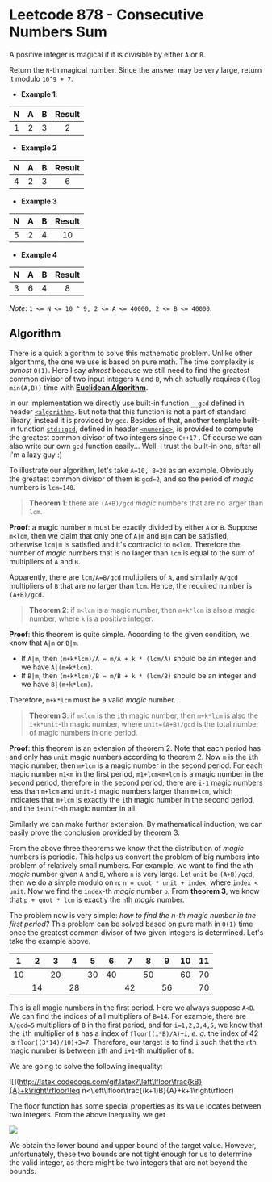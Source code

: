 # Leetcode 878 - Consecutive Numbers Sum
A positive integer is magical if it is divisible by either `A` or `B`.

Return the `N`-th magical number.  Since the answer may be very large, return it modulo `10^9 + 7`.

- **Example 1**:

| **N** | **A** | **B** | **Result** |
| :---: | :---: | :---: | :--------: |
|   1   |   2   |   3   |     2      |

- **Example 2**

| **N** | **A** | **B** | **Result** |
| :---: | :---: | :---: | :--------: |
|   4   |   2   |   3   |     6      |

- **Example 3**

| **N** | **A** | **B** | **Result** |
| :---: | :---: | :---: | :--------: |
|   5   |   2   |   4   |     10     |

- **Example 4**

| **N** | **A** | **B** | **Result** |
| :---: | :---: | :---: | :--------: |
|   3   |   6   |   4   |     8      |

*Note*: `1 <= N <= 10 ^ 9, 2 <= A <= 40000, 2 <= B <= 40000`.

## Algorithm

There is a quick algorithm to solve this mathematic problem. Unlike other algorithms, the one we use is based on pure math. The time complexity is *almost* `O(1)`. Here I say *almost* because we still need to find the greatest common divisor of two input integers `A` and `B`, which actually requires `O(log min(A,B))` time with [**Euclidean Algorithm**](https://mathworld.wolfram.com/EuclideanAlgorithm.html).

In our implementation we directly use built-in function `__gcd` defined in header [`<algorithm>`](https://en.cppreference.com/w/cpp/header/algorithm). But note that this function is not a part of standard library, instead it is provided by `gcc`. Besides of that, another template built-in function [`std::gcd`](https://en.cppreference.com/w/cpp/numeric/gcd), defined in header [`<numeric>`](https://en.cppreference.com/w/cpp/header/numeric), is provided to compute the greatest common divisor of two integers since `C++17` . Of course we can also write our own `gcd` function easily... Well, I trust the built-in one, after all I'm a lazy guy :)

To illustrate our algorithm, let's take `A=10, B=28` as an example. Obviously the greatest common divisor of them is `gcd=2`, and so the period of *magic* numbers is `lcm=140`.

> **Theorem 1**: there are `(A+B)/gcd` *magic* numbers that are no larger than `lcm`.

**Proof**: a magic number `m` must be exactly divided by either `A` or `B`. Suppose `m<lcm`, then we claim that only one of `A|m` and `B|m` can be satisfied, otherwise `lcm|m` is satisfied and it's contradict to `m<lcm`. Therefore the number of *magic* numbers that is no larger than `lcm` is equal to the sum of multipliers of `A` and `B`.

Apparently, there are `lcm/A=B/gcd` multipliers of `A`, and similarly `A/gcd` multipliers of `B` that are no larger than `lcm`. Hence, the required number is `(A+B)/gcd`.

>**Theorem 2**: if `m<lcm` is a magic number, then `m+k*lcm` is also a magic number, where `k` is a positive integer. 

**Proof**: this theorem is quite simple. According to the given condition, we know that `A|m` or `B|m`.

- If `A|m`, then `(m+k*lcm)/A = m/A + k * (lcm/A)` should be an integer and we have `A|(m+k*lcm)`.
- If `B|m`, then `(m+k*lcm)/B = m/B + k * (lcm/B)` should be an integer and we have `B|(m+k*lcm)`.

Therefore, `m+k*lcm` must be a valid *magic* number.

>**Theorem 3**: if `m<lcm` is the `i`th magic number, then `m+k*lcm` is also the `i+k*unit`-th magic number, where `unit=(A+B)/gcd` is the total number of magic numbers in one period. 

**Proof**: this theorem is an extension of theorem 2. Note that each period has and only has `unit` magic numbers according to theorem 2. Now `m` is the `i`th magic number, then `m+lcm` is a magic number in the second period. For each magic number `m1<m` in the first period, `m1+lcm<m+lcm` is a magic number in the second period, therefore in the second period, there are `i-1` magic numbers less than `m+lcm` and `unit-i` magic numbers larger than `m+lcm`, which indicates that `m+lcm` is exactly the `i`th magic number in the second period, and the `i+unit`-th magic number in all.

Similarly we can make further extension. By mathematical induction, we can easily prove the conclusion provided by theorem 3.

From the above three theorems we know that the distribution of *magic* numbers is periodic. This helps us convert the problem of big numbers into problem of relatively small numbers. For example, we want to find the `n`th *magic* number given `A` and `B`, where `n` is very large. Let `unit` be `(A+B)/gcd`, then we do a simple modulo on `n`: `n = quot * unit + index`, where `index < unit`. Now we find the `index`-th *magic* number `p`. From **theorem 3**, we know that `p + quot * lcm` is exactly the `n`th *magic* number.

The problem now is very simple: *how to find the n-th magic number in the first period?*  This problem can be solved based on pure math in `O(1)` time once the greatest common divisor of two given integers is determined. Let's take the example above.

| 1 | 2 | 3 | 4 | 5 | 6 | 7 | 8 | 9 | 10 | 11 |
| ---- | ---- | ---- | ---- | ---- | ---- | ---- | ---- | ---- | ---- | ---- |
| 10   |    | 20   |    | 30   | 40   |    | 50   |    | 60   | 70   |
|      | 14 |  | 28 |      |      | 42 |      | 56 |      | 70 |

This is all magic numbers in the first period. Here we always suppose `A<B`. We can find the indices of all multipliers of `B=14`. For example, there are `A/gcd=5` multipliers of `B` in the first period, and for `i=1,2,3,4,5`, we know that the `i`th multiplier of `B` has a index of `floor((i*B)/A)+i`, *e. g.* the index of 42 is `floor((3*14)/10)+3=7`. Therefore, our target is to find `i` such that the `n`th magic number is between `i`th and `i+1`-th multiplier of `B`.

We are going to solve the following inequality:

![](http://latex.codecogs.com/gif.latex?\left\lfloor\frac{kB}{A}+k\right\rfloor\leq n<\left\lfloor\frac{(k+1)B}{A}+k+1\right\rfloor)

The floor function has some special properties as its value locates between two integers. From the above inequality we get

![](http://latex.codecogs.com/gif.latex?\frac{nA}{A+B}-1<k<\frac{(n+1)A}{A+B})

We obtain the lower bound and upper bound of the target value. However, unfortunately, these two bounds are not tight enough for us to determine the valid integer, as there might be two integers that are not beyond the bounds.